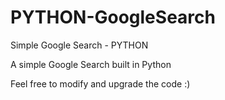 # PYTHON-GoogleSearch

Simple Google Search - PYTHON

A simple Google Search built in Python

Feel free to modify and upgrade the code :)
